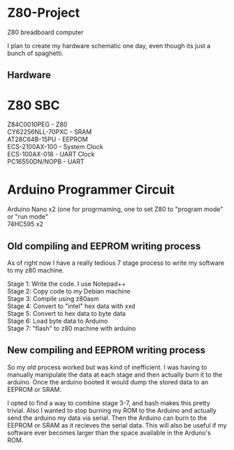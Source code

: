 # Z80-Project
Z80 breadboard computer

I plan to create my hardware schematic one day, even though its just a bunch of spaghetti.

## Hardware
# Z80 SBC
Z84C0010PEG - Z80<br>
CY62256NLL-70PXC - SRAM<br>
AT28C64B-15PU - EEPROM<br>
ECS-2100AX-100 - System Clock<br>
ECS-100AX-018 - UART Clock<br>
PC16550DN/NOPB - UART<br>

# Arduino Programmer Circuit
Arduino Nano x2 (one for progrmaming, one to set Z80 to "program mode" or "run mode"<br>
74HC595 x2<br>


## Old compiling and EEPROM writing process
As of right now I have a really tedious 7 stage process to write my software to my z80 machine.<br>

Stage 1: Write the code. I use Notepad++<br>
Stage 2: Copy code to my Debian machine<br>
Stage 3: Compile using z80asm<br>
Stage 4: Convert to "intel" hex data with xxd<br>
Stage 5: Convert to hex data to byte data<br>
Stage 6: Load byte data to Arduino<br>
Stage 7: "flash" to z80 machine with arduino<br>


## New compiling and EEPROM writing process
So my old process worked but was kind of inefficient. I was having to manually manipulate the data at each stage and then actually burn it to the arduino. Once the arduino booted it would dump the stored data to an EEPROM or SRAM.

I opted to find a way to combine stage 3-7, and bash makes this pretty trivial. Also I wanted to stop burning my ROM to the Arduino and actually send the arduino my data via serial. Then the Arduino can burn to the EEPROM or SRAM as it recieves the serial data. This will also be useful if my software ever becomes larger than the space available in the Arduno's ROM.
